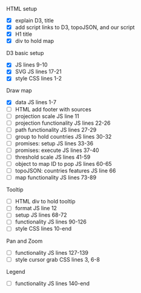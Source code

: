HTML setup
- [x] explain D3, title
- [x] add script links to D3, topoJSON, and our script
- [x] H1 title
- [x] div to hold map

D3 basic setup
- [x] JS lines 9-10
- [x] SVG JS lines 17-21
- [x] style CSS lines 1-2

Draw map
- [x] data JS lines 1-7
- [ ] HTML add footer with sources
- [ ] projection scale JS line 11
- [ ] projection functionality JS lines 22-26
- [ ] path functionality JS lines 27-29
- [ ] group to hold countries JS lines 30-32
- [ ] promises: setup JS lines 33-36
- [ ] promises: execute JS lines 37-40
- [ ] threshold scale JS lines 41-59
- [ ] object to map ID to pop JS lines 60-65
- [ ] topoJSON: countries features JS line 66
- [ ] map functionality JS lines 73-89

Tooltip
- [ ] HTML div to hold tooltip
- [ ] format JS line 12
- [ ] setup JS lines 68-72
- [ ] functionality JS lines 90-126
- [ ] style CSS lines 10-end

Pan and Zoom
- [ ] functionality JS lines 127-139
- [ ] style cursor grab CSS lines 3, 6-8

Legend
- [ ] functionality JS lines 140-end
